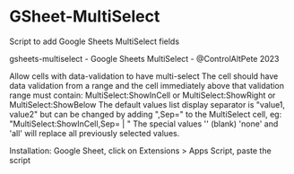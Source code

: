 # GSheet-MultiSelect
Script to add Google Sheets MultiSelect fields

gsheets-multiselect - Google Sheets MultiSelect - @ControlAltPete 2023

Allow cells with data-validation to have multi-select
The cell should have data validation from a range and 
the cell immediately above that validation range must contain:
MultiSelect:ShowInCell or MultiSelect:ShowRight or MultiSelect:ShowBelow
The default values list display separator is "value1, value2" but
can be changed by adding ",Sep=" to the MultiSelect cell, eg: "MultiSelect:ShowInCell,Sep= | "
The special values '' (blank) 'none' and 'all' will replace all previously selected values.

Installation: Google Sheet, click on Extensions > Apps Script, paste the script
